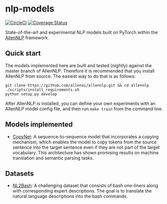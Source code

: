 # nlp-models

[![CircleCI](https://circleci.com/gh/epwalsh/nlp-models.svg?style=svg)](https://circleci.com/gh/epwalsh/nlp-models)
[![Coverage Status](https://coveralls.io/repos/github/epwalsh/nlp-models/badge.svg?branch=master)](https://coveralls.io/github/epwalsh/nlp-models?branch=master)

State-of-the-art and experimental NLP models built on PyTorch within the [AllenNLP](https://github.com/allenai/allennlp) framework.

## Quick start

The models implemented here are built and tested (nightly) against the master branch of AllenNLP. Therefore it is recommended that you install AllenNLP from source. The easiest way to do that is as follows:

```
git clone https://github.com/allenai/allennlp.git && cd allennlp
./scripts/install_requirements.sh
python setup.py develop
```

After AllenNLP is installed, you can define your own experiments with an AllenNLP model config file, and then run
`make train` from the command line.

## Models implemented

- [CopyNet](https://arxiv.org/abs/1603.06393): A sequence-to-sequence model that incorporates a copying mechanism, which enables the model to copy tokens from the source sentence into the target sentence even if they are not part of the target vocabulary. This architecture has shown promising results on machine translation and semantic parsing tasks.

## Datasets

- [NL2Bash](http://arxiv.org/abs/1802.08979): A challenging dataset that consists of bash one-liners along with corresponding expert descriptions. The goal is to translate the natural language descriptions into the bash commands.
